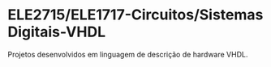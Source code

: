 # ELE2715/ELE1717-Circuitos/Sistemas Digitais-VHDL
Projetos desenvolvidos em linguagem de descrição de hardware VHDL.
